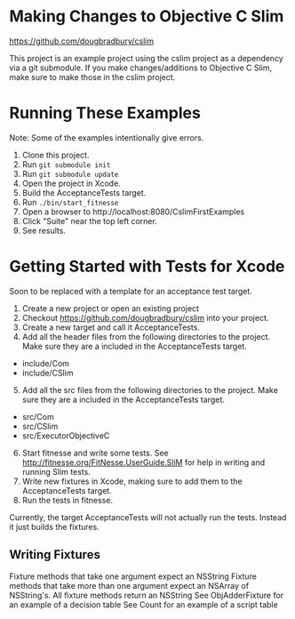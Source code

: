 # Making Changes to Objective C Slim

https://github.com/dougbradbury/cslim

This project is an example project using the cslim project as a dependency via a git submodule.  If you make changes/additions to Objective C Slim, make sure to make those in the cslim project.

# Running These Examples

Note: Some of the examples intentionally give errors.

1. Clone this project.
2. Run `git submodule init`
3. Run `git submodule update`
4. Open the project in Xcode.
5. Build the AcceptanceTests target.
6. Run `./bin/start_fitnesse`
7. Open a browser to http://localhost:8080/CslimFirstExamples
8. Click "Suite" near the top left corner.
9. See results.

# Getting Started with Tests for Xcode

Soon to be replaced with a template for an acceptance test target.

1. Create a new project or open an existing project
2. Checkout https://github.com/dougbradbury/cslim into your project.
3. Create a new target and call it AcceptanceTests.
4. Add all the header files from the following directories to the project.  Make sure they are a included in the AcceptanceTests target.
  * include/Com
  * include/CSlim
5. Add all the src files from the following directories to the project.  Make sure they are a included in the AcceptanceTests target.
  * src/Com
  * src/CSlim
  * src/ExecutorObjectiveC
6. Start fitnesse and write some tests.  See http://fitnesse.org/FitNesse.UserGuide.SliM for help in writing and running Slim tests.
7. Write new fixtures in Xcode, making sure to add them to the AcceptanceTests target.
8. Run the tests in fitnesse.

Currently, the target AcceptanceTests will not actually run the tests.  Instead it just builds the fixtures.

## Writing Fixtures

Fixture methods that take one argument expect an NSString
Fixture methods that take more than one argument expect an NSArray of NSString's.
All fixture methods return an NSString
See ObjAdderFixture for an example of a decision table
See Count for an example of a script table